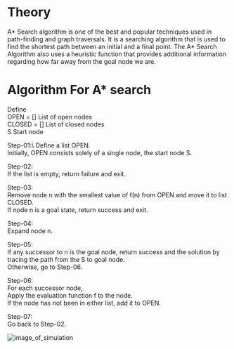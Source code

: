 # Theory
A* Search algorithm is one of the best and popular techniques used in path-finding and graph traversals.
It is a searching algorithm that is used to find the shortest path between an initial and a final point.
The A* Search Algorithm also uses a heuristic function that provides additional information regarding how 
far away from the goal node we are.
    
# Algorithm For A* search

Define\
OPEN = []      List of open nodes\
CLOSED = []    List of closed nodes\
S              Start node 

Step-01:\ 
Define a list OPEN.\
Initially, OPEN consists solely of a single node, the start node S.
 
Step-02: \
If the list is empty, return failure and exit.
 
Step-03:\
Remove node n with the smallest value of f(n) from OPEN and move it to list CLOSED.\
If node n is a goal state, return success and exit.
 
Step-04:\
Expand node n.
 
Step-05:\
If any successor to n is the goal node, return success and the solution by tracing the path from the S to goal node.\
Otherwise, go to Step-06.

Step-06: \
For each successor node,\
Apply the evaluation function f to the node.\
If the node has not been in either list, add it to OPEN.
 
Step-07:\
Go back to Step-02.

![image_of_simulation](../Screenshot_2.png)